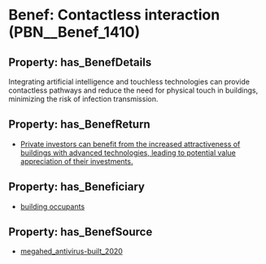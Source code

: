 # Benef: __Contactless interaction__ (PBN__Benef_1410)

## Property: has_BenefDetails

Integrating artificial intelligence and touchless technologies can provide contactless pathways and reduce the need for physical touch in buildings, minimizing the risk of infection transmission.

## Property: has_BenefReturn

* [Private investors can benefit from the increased attractiveness of buildings with advanced technologies, leading to potential value appreciation of their investments.](../BenefReturn/PBN__BenefReturn_1600)

## Property: has_Beneficiary

* [building occupants](../Stakeholder/PBN__Stakeholder_97)

## Property: has_BenefSource

* [megahed_antivirus-built_2020](../Article/PBN__Article_298)

